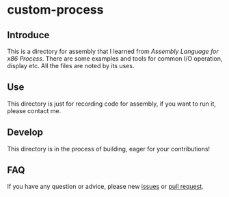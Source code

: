 # custom-process

## Introduce

This is a directory for assembly that I learned from *Assembly Language for x86 Process*. There are some examples and tools for common I/O operation, display etc. All the files are noted by its uses.

## Use
This directory is just for recording code for assembly, if you want to run it, please contact me.

## Develop

This directory is in the process of building, eager for your contributions!

## FAQ

If you have any question or advice, please new [issues](https://github.com/AaronWharton/custom-process/issues/new) or [pull request](https://github.com/AaronWharton/custom-process/compare).
